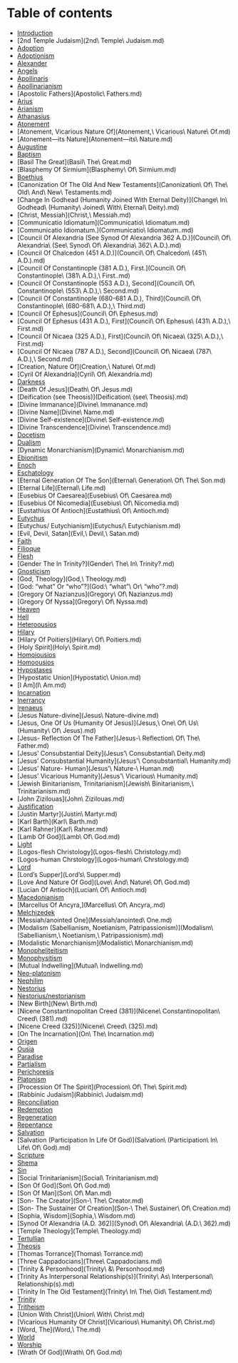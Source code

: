 # Table of contents
* [Introduction](README.md)
* [2nd Temple Judaism](2nd\ Temple\ Judaism.md)
* [Adoption](Adoption.md)
* [Adoptionism](Adoptionism.md)
* [Alexander](Alexander.md)
* [Angels](Angels.md)
* [Apollinaris](Apollinaris.md)
* [Apollinarianism](Apollinarianism.md)
* [Apostolic Fathers](Apostolic\ Fathers.md)
* [Arius](Arius.md)
* [Arianism](Arianism.md)
* [Athanasius](Athanasius.md)
* [Atonement](Atonement.md)
* [Atonement, Vicarious Nature Of](Atonement,\ Vicarious\ Nature\ Of.md)
* [Atonement—its Nature](Atonement—its\ Nature.md)
* [Augustine](Augustine.md)
* [Baptism](Baptism.md)
* [Basil The Great](Basil\ The\ Great.md)
* [Blasphemy Of Sirmium](Blasphemy\ Of\ Sirmium.md)
* [Boethius](Boethius.md)
* [Canonization Of The Old And New Testaments](Canonization\ Of\ The\ Old\ And\ New\ Testaments.md)
* [Change In Godhead (Humanity Joined With Eternal Deity)](Change\ In\ Godhead\ (Humanity\ Joined\ With\ Eternal\ Deity).md)
* [Christ, Messiah](Christ,\ Messiah.md)
* [Communicatio Idiomatum](Communicatio\ Idiomatum.md)
* [Communicatio Idiomatum.](Communicatio\ Idiomatum..md)
* [Council Of Alexandria (See Synod Of Alexandria 362 A.D.)](Council\ Of\ Alexandria\ (See\ Synod\ Of\ Alexandria\ 362\ A.D.).md)
* [Council Of Chalcedon (451 A.D.)](Council\ Of\ Chalcedon\ (451\ A.D.).md)
* [Council Of Constantinople (381 A.D.), First.](Council\ Of\ Constantinople\ (381\ A.D.),\ First..md)
* [Council Of Constantinople (553 A.D.), Second](Council\ Of\ Constantinople\ (553\ A.D.),\ Second.md)
* [Council Of Constantinople (680-681 A.D.), Third](Council\ Of\ Constantinople\ (680-681\ A.D.),\ Third.md)
* [Council Of Ephesus](Council\ Of\ Ephesus.md)
* [Council Of Ephesus (431 A.D.), First](Council\ Of\ Ephesus\ (431\ A.D.),\ First.md)
* [Council Of Nicaea (325 A.D.), First](Council\ Of\ Nicaea\ (325\ A.D.),\ First.md)
* [Council Of Nicaea (787 A.D.), Second](Council\ Of\ Nicaea\ (787\ A.D.),\ Second.md)
* [Creation, Nature Of](Creation,\ Nature\ Of.md)
* [Cyril Of Alexandria](Cyril\ Of\ Alexandria.md)
* [Darkness](Darkness.md)
* [Death Of Jesus](Death\ Of\ Jesus.md)
* [Deification (see Theosis)](Deification\ (see\ Theosis).md)
* [Divine Immanance](Divine\ Immanance.md)
* [Divine Name](Divine\ Name.md)
* [Divine Self-existence](Divine\ Self-existence.md)
* [Divine Transcendence](Divine\ Transcendence.md)
* [Docetism](Docetism.md)
* [Dualism](Dualism.md)
* [Dynamic Monarchianism](Dynamic\ Monarchianism.md)
* [Ebionitism](Ebionitism.md)
* [Enoch](Enoch.md)
* [Eschatology](Eschatology.md)
* [Eternal Generation Of The Son](Eternal\ Generation\ Of\ The\ Son.md)
* [Eternal Life](Eternal\ Life.md)
* [Eusebius Of Caesarea](Eusebius\ Of\ Caesarea.md)
* [Eusebius Of Nicomedia](Eusebius\ Of\ Nicomedia.md)
* [Eustathius Of Antioch](Eustathius\ Of\ Antioch.md)
* [Eutychus](Eutychus.md)
* [Eutychus/ Eutychianism](Eutychus/\ Eutychianism.md)
* [Evil, Devil, Satan](Evil,\ Devil,\ Satan.md)
* [Faith](Faith.md)
* [Filioque](Filioque.md)
* [Flesh](Flesh.md)
* [Gender The In Trinity?](Gender\ The\ In\ Trinity?.md)
* [Gnosticism](Gnosticism.md)
* [God, Theology](God,\ Theology.md)
* [God: “what” Or “who”?](God:\ “what”\ Or\ “who”?.md)
* [Gregory Of Nazianzus](Gregory\ Of\ Nazianzus.md)
* [Gregory Of Nyssa](Gregory\ Of\ Nyssa.md)
* [Heaven](Heaven.md)
* [Hell](Hell.md)
* [Heteroousios](Heteroousios.md)
* [Hilary](Hilary.md)
* [Hilary Of Poitiers](Hilary\ Of\ Poitiers.md)
* [Holy Spirit](Holy\ Spirit.md)
* [Homoiousios](Homoiousios.md)
* [Homoousios](Homoousios.md)
* [Hypostases](Hypostases.md)
* [Hypostatic Union](Hypostatic\ Union.md)
* [I Am](I\ Am.md)
* [Incarnation](Incarnation.md)
* [Inerrancy](Inerrancy.md)
* [Irenaeus](Irenaeus.md)
* [Jesus Nature-divine](Jesus\ Nature-divine.md)
* [Jesus, One Of Us  (Humanity Of Jesus)](Jesus,\ One\ Of\ Us\  (Humanity\ Of\ Jesus).md)
* [Jesus- Reflection Of The Father](Jesus-\ Reflection\ Of\ The\ Father.md)
* [Jesus’ Consubstantial Deity](Jesus’\ Consubstantial\ Deity.md)
* [Jesus’ Consubstantial Humanity](Jesus’\ Consubstantial\ Humanity.md)
* [Jesus’ Nature- Human](Jesus’\ Nature-\ Human.md)
* [Jesus’ Vicarious Humanity](Jesus’\ Vicarious\ Humanity.md)
* [Jewish Binitarianism, Trinitarianism](Jewish\ Binitarianism,\ Trinitarianism.md)
* [John Zizilouas](John\ Zizilouas.md)
* [Justification](Justification.md)
* [Justin Martyr](Justin\ Martyr.md)
* [Karl Barth](Karl\ Barth.md)
* [Karl Rahner](Karl\ Rahner.md)
* [Lamb Of God](Lamb\ Of\ God.md)
* [Light](Light.md)
* [Logos-flesh Christology](Logos-flesh\ Christology.md)
* [Logos-human Chrstology](Logos-human\ Chrstology.md)
* [Lord](Lord.md)
* [Lord’s Supper](Lord’s\ Supper.md)
* [Love And Nature Of God](Love\ And\ Nature\ Of\ God.md)
* [Lucian Of Antioch](Lucian\ Of\ Antioch.md)
* [Macedonianism](Macedonianism.md)
* [Marcellus Of Ancyra,](Marcellus\ Of\ Ancyra,.md)
* [Melchizedek](Melchizedek.md)
* [Messiah/anointed One](Messiah/anointed\ One.md)
* [Modalism (Sabellianism, Noetianism, Patripassionism)](Modalism\ (Sabellianism,\ Noetianism,\ Patripassionism).md)
* [Modalistic Monarchianism](Modalistic\ Monarchianism.md)
* [Monopheliteitism](Monopheliteitism.md)
* [Monophysitism](Monophysitism.md)
* [Mutual Indwelling](Mutual\ Indwelling.md)
* [Neo-platonism](Neo-platonism.md)
* [Nephilim](Nephilim.md)
* [Nestorius](Nestorius.md)
* [Nestorius/nestorianism](Nestorius/nestorianism.md)
* [New Birth](New\ Birth.md)
* [Nicene Constantinopolitan Creed (381)](Nicene\ Constantinopolitan\ Creed\ (381).md)
* [Nicene Creed (325)](Nicene\ Creed\ (325).md)
* [On The Incarnation](On\ The\ Incarnation.md)
* [Origen](Origen.md)
* [Ousia](Ousia.md)
* [Paradise](Paradise.md)
* [Partialism](Partialism.md)
* [Perichoresis](Perichoresis.md)
* [Platonism](Platonism.md)
* [Procession Of The Spirit](Procession\ Of\ The\ Spirit.md)
* [Rabbinic Judaism](Rabbinic\ Judaism.md)
* [Reconciliation](Reconciliation.md)
* [Redemption](Redemption.md)
* [Regeneration](Regeneration.md)
* [Repentance](Repentance.md)
* [Salvation](Salvation.md)
* [Salvation (Participation In Life Of God)](Salvation\ (Participation\ In\ Life\ Of\ God).md)
* [Scripture](Scripture.md)
* [Shema](Shema.md)
* [Sin](Sin.md)
* [Social Trinitarianism](Social\ Trinitarianism.md)
* [Son Of God](Son\ Of\ God.md)
* [Son Of Man](Son\ Of\ Man.md)
* [Son- The Creator](Son-\ The\ Creator.md)
* [Son- The Sustainer Of Creation](Son-\ The\ Sustainer\ Of\ Creation.md)
* [Sophia, Wisdom](Sophia,\ Wisdom.md)
* [Synod Of Alexandria (A.D. 362)](Synod\ Of\ Alexandria\ (A.D.\ 362).md)
* [Temple Theology](Temple\ Theology.md)
* [Tertullian](Tertullian.md)
* [Theosis](Theosis.md)
* [Thomas Torrance](Thomas\ Torrance.md)
* [Three Cappadocians](Three\ Cappadocians.md)
* [Trinity & Personhood](Trinity\ &\ Personhood.md)
* [Trinity As Interpersonal Relationship(s)](Trinity\ As\ Interpersonal\ Relationship(s).md)
* [Trinity In The Oid Testament](Trinity\ In\ The\ Oid\ Testament.md)
* [Trinity](Trinity.md)
* [Tritheism](Tritheism.md)
* [Union With Christ](Union\ With\ Christ.md)
* [Vicarious Humanity Of Christ](Vicarious\ Humanity\ Of\ Christ.md)
* [Word, The](Word,\ The.md)
* [World](World.md)
* [Worship](Worship.md)
* [Wrath Of God](Wrath\ Of\ God.md)
 